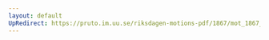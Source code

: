 ```yaml
---
layout: default
UpRedirect: https://pruto.im.uu.se/riksdagen-motions-pdf/1867/mot_1867__ak__103/mot_1867__ak__103-002.pdf
---
```


